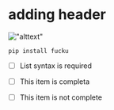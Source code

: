 
# adding header

!["alttext"](https://images.freeimages.com/images/large-previews/afe/sky-1514695.jpg)

```
pip install fucku
```

- [ ] List syntax is required
- [ ] This item is completa
- [ ] This item is not complete

